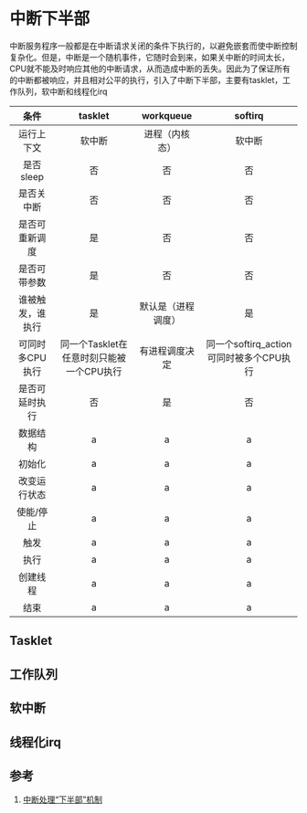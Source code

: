 # 中断下半部

中断服务程序一般都是在中断请求关闭的条件下执行的，以避免嵌套而使中断控制复杂化。但是，中断是一个随机事件，它随时会到来，如果关中断的时间太长，CPU就不能及时响应其他的中断请求，从而造成中断的丢失。因此为了保证所有的中断都被响应，并且相对公平的执行，引入了中断下半部，主要有tasklet，工作队列，软中断和线程化irq

| 条件 | tasklet |  workqueue | softirq |
| :-:  | :---:   |  :-------: | :-----:|
| 运行上下文 | 软中断 | 进程（内核态）| 软中断|
| 是否sleep|  否  | 否 | 否 |
| 是否关中断|  否  | 否 | 否 |
| 是否可重新调度| 是  | 否 | 否 |
| 是否可带参数| 是 | 否 | 否 |
| 谁被触发，谁执行 | 是 | 默认是（进程调度） | 是  |
| 可同时多CPU执行 | 同一个Tasklet在任意时刻只能被一个CPU执行 | 有进程调度决定 | 同一个softirq_action可同时被多个CPU执行 |
| 是否可延时执行 | 否 | 是 | 否 |
| 数据结构 | a |a | a |
| 初始化 | a |a | a |
| 改变运行状态 | a |a | a |
| 使能/停止 | a |a | a |
| 触发 | a |a | a |
| 执行 | a |a | a |
| 创建线程 | a |a | a |
| 结束 | a |a | a |



## Tasklet

## 工作队列

## 软中断

## 线程化irq

## 参考

1. [中断处理“下半部”机制](http://blog.csdn.net/myarrow/article/details/9287169)
